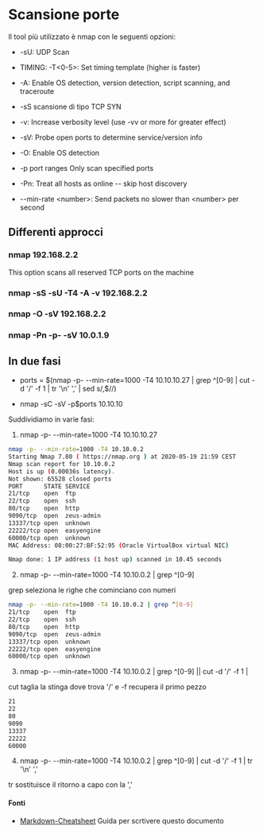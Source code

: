 # Scansione porte

Il tool più utilizzato è nmap con le seguenti opzioni:

* -sU: UDP Scan

* TIMING: -T<0-5>: Set timing template (higher is faster)

* -A: Enable OS detection, version detection, script scanning, and traceroute

* -sS scansione di tipo TCP SYN

* -v: Increase verbosity level (use -vv or more for greater effect)

* -sV: Probe open ports to determine service/version info

* -O: Enable OS detection

* -p port ranges Only scan specified ports

* -Pn: Treat all hosts as online -- skip host discovery

* --min-rate \<number\>: Send packets no slower than \<number\> per second

## Differenti approcci
  
### nmap 192.168.2.2

This option scans all reserved TCP ports on the machine

### nmap -sS -sU -T4 -A -v 192.168.2.2

### nmap -O -sV 192.168.2.2

### nmap -Pn -p- -sV 10.0.1.9

## In due fasi

* ports = $(nmap -p- --min-rate=1000 -T4 10.10.10.27 | grep ^[0-9] | cut -d '/' -f 1 | tr '\n' ',' | sed s/,$//)

* nmap -sC -sV -p$ports 10.10.10

Suddividiamo in varie fasi:

1. nmap -p- --min-rate=1000 -T4 10.10.10.27

```bash
nmap -p- --min-rate=1000 -T4 10.10.0.2
Starting Nmap 7.80 ( https://nmap.org ) at 2020-05-19 21:59 CEST
Nmap scan report for 10.10.0.2
Host is up (0.00036s latency).
Not shown: 65528 closed ports
PORT      STATE SERVICE
21/tcp    open  ftp
22/tcp    open  ssh
80/tcp    open  http
9090/tcp  open  zeus-admin
13337/tcp open  unknown
22222/tcp open  easyengine
60000/tcp open  unknown
MAC Address: 08:00:27:BF:52:95 (Oracle VirtualBox virtual NIC)

Nmap done: 1 IP address (1 host up) scanned in 10.45 seconds
```

2. nmap -p- --min-rate=1000 -T4 10.10.0.2 | grep ^[0-9]

grep seleziona le righe che cominciano con numeri

```bash
nmap -p- --min-rate=1000 -T4 10.10.0.2 | grep ^[0-9] 
21/tcp    open  ftp
22/tcp    open  ssh
80/tcp    open  http
9090/tcp  open  zeus-admin
13337/tcp open  unknown
22222/tcp open  easyengine
60000/tcp open  unknown
```

3. nmap -p- --min-rate=1000 -T4 10.10.0.2 | grep ^[0-9] || cut -d '/' -f 1 |

cut taglia la stinga dove trova '/' e -f recupera il primo pezzo

```bash
21
22
80
9090
13337
22222
60000
```

4. nmap -p- --min-rate=1000 -T4 10.10.0.2 | grep ^[0-9] | cut -d '/' -f 1 | tr '\n' ','

tr sostituisce il ritorno a capo con la ','





#### Fonti

* [Markdown-Cheatsheet](https://github.com/adam-p/markdown-here/wiki/Markdown-Cheatsheet#html) Guida per scrtivere questo documento
